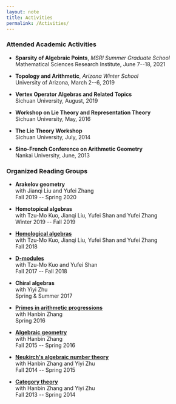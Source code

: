 ```yaml
---
layout: note
title: Activities
permalink: /Activities/
---
```


### Attended Academic Activities

- **Sparsity of Algebraic Points**, *MSRI Summer Graduate School*     
  Mathematical Sciences Research Institute, June 7--18, 2021

- **Topology and Arithmetic**, *Arizona Winter School*   
  University of Arizona, March 2--6, 2019

- **Vertex Operator Algebras and Related Topics**  
  Sichuan University, August, 2019

- **Workshop on Lie Theory and Representation Theory**  
  Sichuan University, May, 2016

- **The Lie Theory Workshop**  
  Sichuan University, July, 2014

- **Sino-French Conference on Arithmetic Geometry**  
  Nankai University, June, 2013


### Organized Reading Groups

- **Arakelov geometry**  
  with Jianqi Liu and Yufei Zhang   
	Fall 2019 -- Spring 2020

- **Homotopical algebras**  
  with Tzu-Mo Kuo, Jianqi Liu, Yufei Shan and Yufei Zhang   
  Winter 2019 -- Fall 2019

- [**Homological algebras**](https://github.com/GauSyu/Cohomology)  
  with Tzu-Mo Kuo, Jianqi Liu, Yufei Shan and Yufei Zhang   
  Fall 2018

- [**D-modules**](https://github.com/GauSyu/D-modules)  
  with Tzu-Mo Kuo and Yufei Shan   
  Fall 2017 -- Fall 2018

- **Chiral algebras**  
  with Yiyi Zhu  
  Spring & Summer 2017

- [**Primes in arithmetic progressions**](https://github.com/GauSyu/SmallNotes/blob/master/Dirichlet.pdf)  
  with Hanbin Zhang  
	Spring 2016

- [**Algebraic geometry**](https://github.com/GauSyu/Algebraic-Geometry)  
  with Hanbin Zhang  
	Fall 2015 -- Spring 2016

- [**Neukirch's algebraic number theory**](https://github.com/GauSyu/ANT)  
  with Hanbin Zhang and Yiyi Zhu  
  Fall 2014 -- Spring 2015

- [**Category theory**](https://github.com/GauSyu/BMO)  
  with Hanbin Zhang and Yiyi Zhu  
  Fall 2013 -- Spring 2014